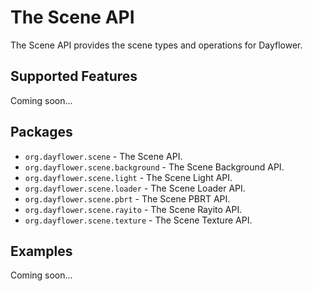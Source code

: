 The Scene API
=============
The Scene API provides the scene types and operations for Dayflower.

Supported Features
------------------
Coming soon...

Packages
--------
* `org.dayflower.scene` - The Scene API.
* `org.dayflower.scene.background` - The Scene Background API.
* `org.dayflower.scene.light` - The Scene Light API.
* `org.dayflower.scene.loader` - The Scene Loader API.
* `org.dayflower.scene.pbrt` - The Scene PBRT API.
* `org.dayflower.scene.rayito` - The Scene Rayito API.
* `org.dayflower.scene.texture` - The Scene Texture API.

Examples
--------
Coming soon...